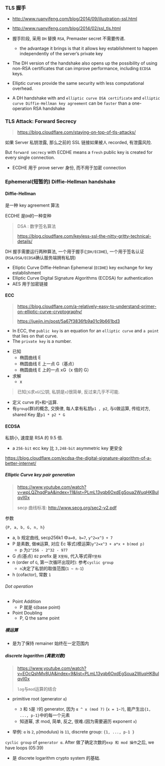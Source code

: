 ### TLS 握手

- http://www.ruanyifeng.com/blog/2014/09/illustration-ssl.html
- http://www.ruanyifeng.com/blog/2014/02/ssl_tls.html

- 握手阶段, 采用 `DH` 替换 `RSA`, Premaster secret 不需要传递.

  - the advantage it brings is that it allows key establishment to happen independently of the server’s private key

- The DH version of the handshake also opens up the possibility of using non-RSA certificates that can improve performance, including `ECDSA` keys.
- Elliptic curves provide the same security with less computational overhead.
- A DH handshake with and `elliptic curve DSA certificate` and `elliptic curve Diffie-Hellman key agreement` can be `faster` than a one-operation RSA handshake

### TLS Attack: Forward Secrecy

> https://blog.cloudflare.com/staying-on-top-of-tls-attacks/

如果 Server 私钥泄露, 那么之前的 SSL 链接如果被人 recorded, 有泄露风险.

But `forward secrecy` with ECDHE means a `fresh` public key is created for every single connection.

- ECDHE 用于 prove server 身份, 而不用于加密 connection

### Ephemeral(短暂的) Diffie-Hellman handshake

#### Diffie-Hellman

是一种 key agreement 算法

ECDHE 是`DH`的一种变种

> DSA : 数字签名算法
>
> https://blog.cloudflare.com/keyless-ssl-the-nitty-gritty-technical-details/

DH 握手需要运行两种算法, 一个用于握手(`DH/ECDHE`), 一个用于签名认证(`RSA/DSA/ECDSA`确认服务端拥有私钥)

- Elliptic Curve Diffie-Hellman Ephemeral (`ECDHE`) key exchange for key establishment
- Elliptic Curve Digital Signature Algorithms (ECDSA) for authentication
- AES 用于加密链接

#### ECC

> https://blog.cloudflare.com/a-relatively-easy-to-understand-primer-on-elliptic-curve-cryptography/
>
> https://juejin.im/post/5a67f3836fb9a01c9b661bd3

- In ECC, the `public key` is an equation for an `elliptic curve` and `a point` that lies on that curve.
- The `private key` is a number.

* 已知
  - 椭圆曲线 E
  - 椭圆曲线 E 上一点 G（基点）
  - 椭圆曲线 E 上的一点 xG（x 倍的 G）
* 求解
  - x

> 已知`G`求`xG`(公钥, 私钥是`x`)很简单, 反过来几乎不可能.

- 定义 curve 的`+`和`*`运算.
- 有`group`(群)的概念, 交换律, 每人拿有私钥`p1 , p2`, 与`G`做运算, 传给对方, shared Key 是`p1 * p2 * G`

#### ECDSA

私钥小, 速度是 RSA 的 9.5 倍.

- a `256-bit` ecc key 比 `3,248-bit` asymmetric key 更安全

https://blog.cloudflare.com/ecdsa-the-digital-signature-algorithm-of-a-better-internet/

##### Elliptic Curve key pair generation

> https://www.youtube.com/watch?v=wpLQZhqdPaA&index=11&list=PLmL13yqb6OxdEgSoua2WuqHKBuIqvll0x
>
> secp 曲线标准: http://www.secg.org/sec2-v2.pdf

参数

```sh
{P, a, b, G, n, h}
```

- a, b 规定曲线, secp256k1 中`a=0, b=7`, `y^2=x^3 + 7`
- P 是素数, 做`模`运算, 对应 Ec 等式(模运算)`y^2=x^3 + a*x + b(mod p)`
  - p 为`2^256 - 2^32 - 977`
- G 点(基点) `02` prefix 是 `X坐标`, 代入等式得`Y坐标`
- n (order of `G`, 第一次循环出现时): 参考`cyclic group`
  - `n`决定了私钥的取值范围(`1 ~ n-1`)
- h (cofactor), 常数 `1`

###### Dot operation

- Point Addition
  - P 就是 `G`(base point)
- Point Doubling
  - P, Q the same point

##### 模运算

- 是为了保持 remainer 始终在一定范围内

##### discrete logarithm (离散对数)

> https://www.youtube.com/watch?v=EOcQshMv8UA&index=9&list=PLmL13yqb6OxdEgSoua2WuqHKBuIqvll0x
>
> `log`与`mod`运算的结合

- primitive root (generator `α`)

  - `3` 和 `5`是 `7`的 generator, 因为 `α ^ x (mod 7)` (`x = 1~7`), 能产生出`{1, ..., p-1}`中的每一个元素
  - 知道幂, 求 mod, 简单, 反之, 很难.(因为需要遍历 exponent `x`)

- 举例: `α` is `2`, `p`(modulus) is `11`, discrete group: `{1, ..., p-1 }`

`cyclic group` of `generator α`. After 做了确定次数的`exp 和 mod 操作`之后, we have loops (05:39)

- 是 discrete logarithm crypto system 的基础.
